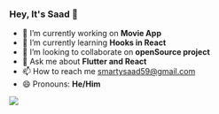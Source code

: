 ### Hey, It's Saad 👋



- 🔭 I’m currently working on **Movie App**
- 🌱 I’m currently learning **Hooks in React**
- 👯 I’m looking to collaborate on **openSource project**
- 💬 Ask me about **Flutter and React**
- 📫 How to reach me smartysaad59@gmail.com
- 😄 Pronouns: **He/Him**

<img src="https://github-readme-stats.vercel.app/api?username=Saad575757&&show_icons=true&title_color=ffffff&icon_color=bb2acf&text_color=daf7dc&bg_color=151515">


